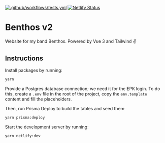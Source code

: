 [![.github/workflows/tests.yml](https://github.com/taleeus/benthos-v2/actions/workflows/tests.yml/badge.svg)](https://github.com/taleeus/benthos-v2/actions/workflows/tests.yml)
[![Netlify Status](https://api.netlify.com/api/v1/badges/fab2a20c-ed4d-4398-9028-e012c0679503/deploy-status)](https://app.netlify.com/sites/benthos/deploys)

# Benthos v2
Website for my band Benthos. Powered by Vue 3 and Tailwind ✌️

## Instructions
Install packages by running:
```sh
yarn
```

Provide a Postgres database connection; we need it for the EPK login. To do this, create a `.env` file in the root of the project, copy the `env.template` content and fill the placeholders.

Then, run Prisma Deploy to build the tables and seed them:
```sh
yarn prisma:deploy
```

Start the development server by running:
```sh
yarn netlify:dev
```
